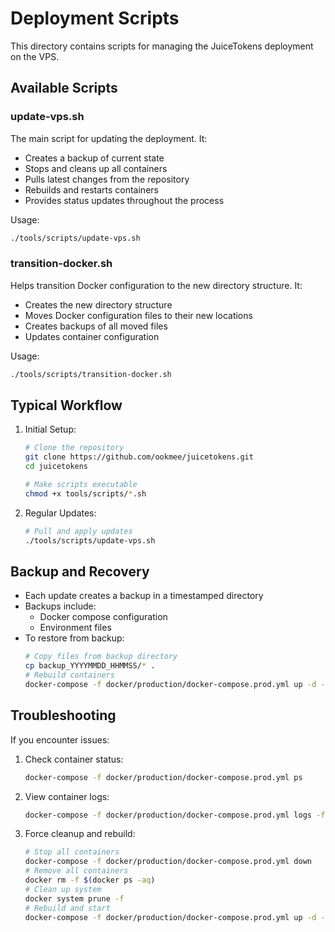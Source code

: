 # Deployment Scripts

This directory contains scripts for managing the JuiceTokens deployment on the VPS.

## Available Scripts

### update-vps.sh
The main script for updating the deployment. It:
- Creates a backup of current state
- Stops and cleans up all containers
- Pulls latest changes from the repository
- Rebuilds and restarts containers
- Provides status updates throughout the process

Usage:
```bash
./tools/scripts/update-vps.sh
```

### transition-docker.sh
Helps transition Docker configuration to the new directory structure. It:
- Creates the new directory structure
- Moves Docker configuration files to their new locations
- Creates backups of all moved files
- Updates container configuration

Usage:
```bash
./tools/scripts/transition-docker.sh
```

## Typical Workflow

1. Initial Setup:
   ```bash
   # Clone the repository
   git clone https://github.com/ookmee/juicetokens.git
   cd juicetokens
   
   # Make scripts executable
   chmod +x tools/scripts/*.sh
   ```

2. Regular Updates:
   ```bash
   # Pull and apply updates
   ./tools/scripts/update-vps.sh
   ```

## Backup and Recovery

- Each update creates a backup in a timestamped directory
- Backups include:
  - Docker compose configuration
  - Environment files
- To restore from backup:
  ```bash
  # Copy files from backup directory
  cp backup_YYYYMMDD_HHMMSS/* .
  # Rebuild containers
  docker-compose -f docker/production/docker-compose.prod.yml up -d --build
  ```

## Troubleshooting

If you encounter issues:

1. Check container status:
   ```bash
   docker-compose -f docker/production/docker-compose.prod.yml ps
   ```

2. View container logs:
   ```bash
   docker-compose -f docker/production/docker-compose.prod.yml logs -f
   ```

3. Force cleanup and rebuild:
   ```bash
   # Stop all containers
   docker-compose -f docker/production/docker-compose.prod.yml down
   # Remove all containers
   docker rm -f $(docker ps -aq)
   # Clean up system
   docker system prune -f
   # Rebuild and start
   docker-compose -f docker/production/docker-compose.prod.yml up -d --build
   ``` 